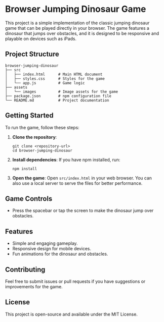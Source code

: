 # Browser Jumping Dinosaur Game

This project is a simple implementation of the classic jumping dinosaur game that can be played directly in your browser. The game features a dinosaur that jumps over obstacles, and it is designed to be responsive and playable on devices such as iPads.

## Project Structure

```
browser-jumping-dinosaur
├── src
│   ├── index.html      # Main HTML document
│   ├── styles.css      # Styles for the game
│   └── app.js          # Game logic
├── assets
│   └── images          # Image assets for the game
├── package.json        # npm configuration file
└── README.md           # Project documentation
```

## Getting Started

To run the game, follow these steps:

1. **Clone the repository**:
   ```
   git clone <repository-url>
   cd browser-jumping-dinosaur
   ```

2. **Install dependencies**:
   If you have npm installed, run:
   ```
   npm install
   ```

3. **Open the game**:
   Open `src/index.html` in your web browser. You can also use a local server to serve the files for better performance.

## Game Controls

- Press the spacebar or tap the screen to make the dinosaur jump over obstacles.

## Features

- Simple and engaging gameplay.
- Responsive design for mobile devices.
- Fun animations for the dinosaur and obstacles.

## Contributing

Feel free to submit issues or pull requests if you have suggestions or improvements for the game.

## License

This project is open-source and available under the MIT License.